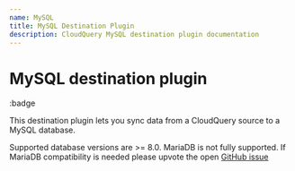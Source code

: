 ```yaml
---
name: MySQL
title: MySQL Destination Plugin
description: CloudQuery MySQL destination plugin documentation
---
```

# MySQL destination plugin

:badge

This destination plugin lets you sync data from a CloudQuery source to a MySQL database.

Supported database versions are >= 8.0.
MariaDB is not fully supported. If MariaDB compatibility is needed please upvote the open [GitHub issue](https://github.com/cloudquery/cloudquery/issues/12058)